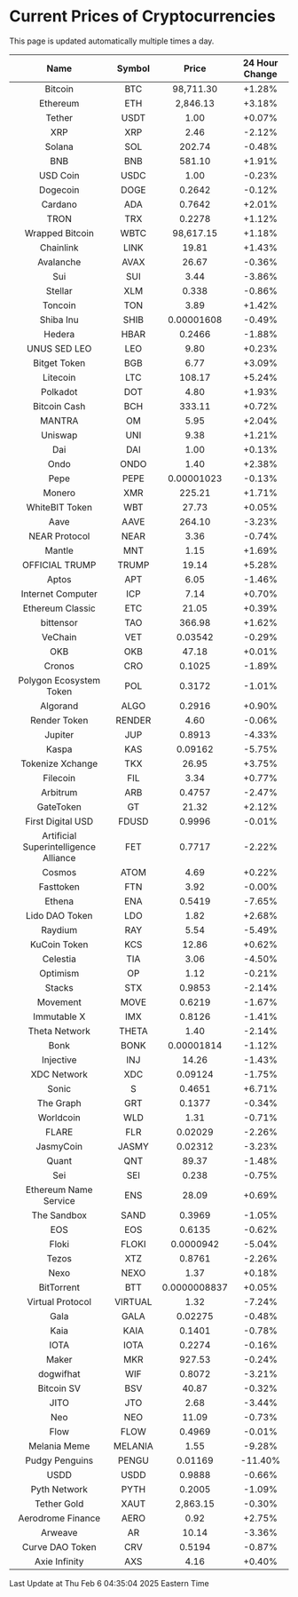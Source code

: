 # Current Prices of Cryptocurrencies
This page is updated automatically multiple times a day.

| Name | Symbol | Price | 24 Hour Change |
| :---: |:---:| :---: | :---: |
| Bitcoin | BTC | 98,711.30 | +1.28% |
| Ethereum | ETH | 2,846.13 | +3.18% |
| Tether | USDT | 1.00 | +0.07% |
| XRP | XRP | 2.46 | -2.12% |
| Solana | SOL | 202.74 | -0.48% |
| BNB | BNB | 581.10 | +1.91% |
| USD Coin | USDC | 1.00 | -0.23% |
| Dogecoin | DOGE | 0.2642 | -0.12% |
| Cardano | ADA | 0.7642 | +2.01% |
| TRON | TRX | 0.2278 | +1.12% |
| Wrapped Bitcoin | WBTC | 98,617.15 | +1.18% |
| Chainlink | LINK | 19.81 | +1.43% |
| Avalanche | AVAX | 26.67 | -0.36% |
| Sui | SUI | 3.44 | -3.86% |
| Stellar | XLM | 0.338 | -0.86% |
| Toncoin | TON | 3.89 | +1.42% |
| Shiba Inu | SHIB | 0.00001608 | -0.49% |
| Hedera | HBAR | 0.2466 | -1.88% |
| UNUS SED LEO | LEO | 9.80 | +0.23% |
| Bitget Token | BGB | 6.77 | +3.09% |
| Litecoin | LTC | 108.17 | +5.24% |
| Polkadot | DOT | 4.80 | +1.93% |
| Bitcoin Cash | BCH | 333.11 | +0.72% |
| MANTRA | OM | 5.95 | +2.04% |
| Uniswap | UNI | 9.38 | +1.21% |
| Dai | DAI | 1.00 | +0.13% |
| Ondo | ONDO | 1.40 | +2.38% |
| Pepe | PEPE | 0.00001023 | -0.13% |
| Monero | XMR | 225.21 | +1.71% |
| WhiteBIT Token | WBT | 27.73 | +0.05% |
| Aave | AAVE | 264.10 | -3.23% |
| NEAR Protocol | NEAR | 3.36 | -0.74% |
| Mantle | MNT | 1.15 | +1.69% |
| OFFICIAL TRUMP | TRUMP | 19.14 | +5.28% |
| Aptos | APT | 6.05 | -1.46% |
| Internet Computer | ICP | 7.14 | +0.70% |
| Ethereum Classic | ETC | 21.05 | +0.39% |
| bittensor | TAO | 366.98 | +1.62% |
| VeChain | VET | 0.03542 | -0.29% |
| OKB | OKB | 47.18 | +0.01% |
| Cronos | CRO | 0.1025 | -1.89% |
| Polygon Ecosystem Token | POL | 0.3172 | -1.01% |
| Algorand | ALGO | 0.2916 | +0.90% |
| Render Token | RENDER | 4.60 | -0.06% |
| Jupiter | JUP | 0.8913 | -4.33% |
| Kaspa | KAS | 0.09162 | -5.75% |
| Tokenize Xchange | TKX | 26.95 | +3.75% |
| Filecoin | FIL | 3.34 | +0.77% |
| Arbitrum | ARB | 0.4757 | -2.47% |
| GateToken | GT | 21.32 | +2.12% |
| First Digital USD | FDUSD | 0.9996 | -0.01% |
| Artificial Superintelligence Alliance | FET | 0.7717 | -2.22% |
| Cosmos | ATOM | 4.69 | +0.22% |
| Fasttoken | FTN | 3.92 | -0.00% |
| Ethena | ENA | 0.5419 | -7.65% |
| Lido DAO Token | LDO | 1.82 | +2.68% |
| Raydium | RAY | 5.54 | -5.49% |
| KuCoin Token | KCS | 12.86 | +0.62% |
| Celestia | TIA | 3.06 | -4.50% |
| Optimism | OP | 1.12 | -0.21% |
| Stacks | STX | 0.9853 | -2.14% |
| Movement | MOVE | 0.6219 | -1.67% |
| Immutable X | IMX | 0.8126 | -1.41% |
| Theta Network | THETA | 1.40 | -2.14% |
| Bonk | BONK | 0.00001814 | -1.12% |
| Injective | INJ | 14.26 | -1.43% |
| XDC Network | XDC | 0.09124 | -1.75% |
| Sonic | S | 0.4651 | +6.71% |
| The Graph | GRT | 0.1377 | -0.34% |
| Worldcoin | WLD | 1.31 | -0.71% |
| FLARE | FLR | 0.02029 | -2.26% |
| JasmyCoin | JASMY | 0.02312 | -3.23% |
| Quant | QNT | 89.37 | -1.48% |
| Sei | SEI | 0.238 | -0.75% |
| Ethereum Name Service | ENS | 28.09 | +0.69% |
| The Sandbox | SAND | 0.3969 | -1.05% |
| EOS | EOS | 0.6135 | -0.62% |
| Floki | FLOKI | 0.0000942 | -5.04% |
| Tezos | XTZ | 0.8761 | -2.26% |
| Nexo | NEXO | 1.37 | +0.18% |
| BitTorrent | BTT | 0.0000008837 | +0.05% |
| Virtual Protocol | VIRTUAL | 1.32 | -7.24% |
| Gala | GALA | 0.02275 | -0.48% |
| Kaia | KAIA | 0.1401 | -0.78% |
| IOTA | IOTA | 0.2274 | -0.16% |
| Maker | MKR | 927.53 | -0.24% |
| dogwifhat | WIF | 0.8072 | -3.21% |
| Bitcoin SV | BSV | 40.87 | -0.32% |
| JITO | JTO | 2.68 | -3.44% |
| Neo | NEO | 11.09 | -0.73% |
| Flow | FLOW | 0.4969 | -0.01% |
| Melania Meme | MELANIA | 1.55 | -9.28% |
| Pudgy Penguins | PENGU | 0.01169 | -11.40% |
| USDD | USDD | 0.9888 | -0.66% |
| Pyth Network | PYTH | 0.2005 | -1.09% |
| Tether Gold | XAUT | 2,863.15 | -0.30% |
| Aerodrome Finance | AERO | 0.92 | +2.75% |
| Arweave | AR | 10.14 | -3.36% |
| Curve DAO Token | CRV | 0.5194 | -0.87% |
| Axie Infinity | AXS | 4.16 | +0.40% |

Last Update at Thu Feb  6 04:35:04 2025 Eastern Time